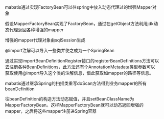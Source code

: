 mabatis通过实现FactoryBean可以往spring中放入动态代理过的增强Mapper对象

假设MapperFactoryBean实现了FactoryBean，通过在getObject方法利用jdk动态代理返回各种增强的mapper

增强的mapper代理对象由sqlSession生成

@import注解可以导入一些类并使之成为一个SpringBean

通过实现ImportBeanDefinitionRegister接口的registerBeanDefinitions方法可以去注册各种BeanDefinitions，此方法还有个AnnotationMetadata类型参数可以获取使用@import导入这个类的注解信息，借此获取如mapper的路径等信息。

mabatis通过继承Spring的扫描类重写doScan方法得到业务mapper的所有beanDefinition

往beanDefinition的构造方法动态赋值，并且setBeanClassName为MapperFactoryBean。这样MapperFactoryBean就可以动态返回增强的mapper，之后将这些mapper注册进Spring容器


